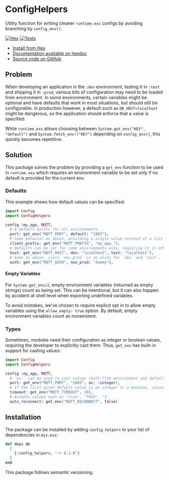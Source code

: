 # ConfigHelpers

Utility function for writing cleaner `runtime.exs` configs by avoiding branching by `config_env()`.

[![Hex](https://img.shields.io/hexpm/v/config_helpers.svg)](https://hex.pm/packages/config_helpers)
[![Tests](https://github.com/box-id/config_helpers/actions/workflows/ci.yml/badge.svg?branch=main)](https://github.com/box-id/config_helpers/actions/workflows/ci.yml)

- [Install from Hex](https://hex.pm/packages/config_helpers)
- [Documentation available on hexdoc](https://hexdocs.pm/config_helpers)
- [Source code on GitHub](https://github.com/box-id/config_helpers)

## Problem

When developing an application in the `:dev` environment, testing it in `:test` and shipping it in `:prod`, various bits
of configuration may need to be loaded from environment. In some environments, certain variables might be optional and
have defaults that work in most situations, but should still be configurable. In production however, a default such as
`DB_HOST=localhost` might be dangerous, so the application should enforce that a value is specified.

While `runtime.exs` allows choosing between `System.get_env("KEY", "default")` and `System.fetch_env!("KEY")` depending
on `config_env()`, this quickly becomes repetitive.

## Solution

This package solves the problem by providing a `get_env` function to be used in `runtime.exs` which requires an
environment variable to be set only if no default is provided for the current env.

### Defaults

This example shows how default values can be specified:

```elixir
import Config
import ConfigHelpers

config :my_app, MQTT,
  # A default exists for all environments.
  port: get_env("MQTT_PORT", default: "1883"),
  # Same behavior as above, providing a single value instead of a list is equal to `default: <value>`.
  client_prefix: get_env("MQTT_PREFIX", "my_app_"),
  # Defaults can be set for some environments only, requiring it in others.
  host: get_env("MQTT_HOST", dev: "localhost", test: "localhost"),
  # Same as above, since `non_prod` is an alias for `dev` and `test`.
  auth: get_env("MQTT_AUTH", non_prod: "dummy"),
```

#### Empty Variables

For `System.get_env/2`, empty environment variables (returned as empty strings) count as being set. This can be
intentional, but it can also happen by accident at shell level when exporting undefined variables.

To avoid mistakes, we've chosen to require explicit opt in to allow empty variables using the `allow_empty: true`
option. By default, empty environment variables count as nonexistent.

### Types

Sometimes, modules need their configuration as integer or boolean values, requiring the developer to explicitly cast
them. Thus, `get_env` has built-in support for casting values:

```elixir
import Config
import ConfigHelpers

config :my_app, MQTT,
  # `as:` can be used to cast values (both from environment and defaults) to `:integer` or `:boolean`.
  port: get_env("MQTT_PORT", "1883", as: :integer),
  # If the first given default value is an integer or a boolean, values will automatically be cast to that type.
  timeout: get_env("MQTT_TIMEOUT", 30),
  # Accepts values such as "true", "TRUE", "1"
  auto_reconnect: get_env("MQTT_RECONNECT", false)
```

## Installation

The package can be installed by adding `config_helpers` to your list of dependencies in `mix.exs`:

```elixir
def deps do
  [
    {:config_helpers, "~> 0.1.0"}
  ]
end
```

This package follows semantic versioning.
